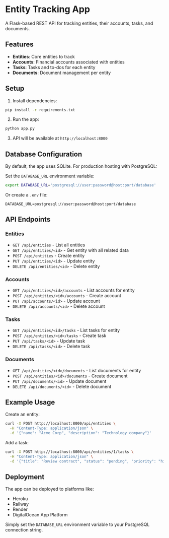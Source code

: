 # Entity Tracking App

A Flask-based REST API for tracking entities, their accounts, tasks, and documents.

## Features

- **Entities**: Core entities to track
- **Accounts**: Financial accounts associated with entities
- **Tasks**: Tasks and to-dos for each entity
- **Documents**: Document management per entity

## Setup

1. Install dependencies:
```bash
pip install -r requirements.txt
```

2. Run the app:
```bash
python app.py
```

3. API will be available at `http://localhost:8000`

## Database Configuration

By default, the app uses SQLite. For production hosting with PostgreSQL:

Set the `DATABASE_URL` environment variable:
```bash
export DATABASE_URL='postgresql://user:password@host:port/database'
```

Or create a `.env` file:
```
DATABASE_URL=postgresql://user:password@host:port/database
```

## API Endpoints

### Entities
- `GET /api/entities` - List all entities
- `GET /api/entities/<id>` - Get entity with all related data
- `POST /api/entities` - Create entity
- `PUT /api/entities/<id>` - Update entity
- `DELETE /api/entities/<id>` - Delete entity

### Accounts
- `GET /api/entities/<id>/accounts` - List accounts for entity
- `POST /api/entities/<id>/accounts` - Create account
- `PUT /api/accounts/<id>` - Update account
- `DELETE /api/accounts/<id>` - Delete account

### Tasks
- `GET /api/entities/<id>/tasks` - List tasks for entity
- `POST /api/entities/<id>/tasks` - Create task
- `PUT /api/tasks/<id>` - Update task
- `DELETE /api/tasks/<id>` - Delete task

### Documents
- `GET /api/entities/<id>/documents` - List documents for entity
- `POST /api/entities/<id>/documents` - Create document
- `PUT /api/documents/<id>` - Update document
- `DELETE /api/documents/<id>` - Delete document

## Example Usage

Create an entity:
```bash
curl -X POST http://localhost:8000/api/entities \
  -H "Content-Type: application/json" \
  -d '{"name": "Acme Corp", "description": "Technology company"}'
```

Add a task:
```bash
curl -X POST http://localhost:8000/api/entities/1/tasks \
  -H "Content-Type: application/json" \
  -d '{"title": "Review contract", "status": "pending", "priority": "high"}'
```

## Deployment

The app can be deployed to platforms like:
- Heroku
- Railway
- Render
- DigitalOcean App Platform

Simply set the `DATABASE_URL` environment variable to your PostgreSQL connection string.

